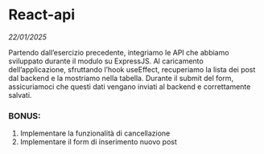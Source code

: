 # React-api
*22/01/2025* 
 
Partendo dall’esercizio precedente, integriamo le API che abbiamo sviluppato durante il modulo su ExpressJS.
Al caricamento dell’applicazione, sfruttando l’hook useEffect, recuperiamo la lista dei post dal backend e la mostriamo nella tabella.
Durante il submit del form, assicuriamoci che questi dati vengano inviati al backend e correttamente salvati.

### BONUS:
1. Implementare la funzionalità di cancellazione
2. Implementare il form di inserimento nuovo post